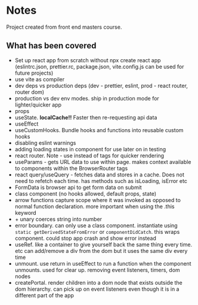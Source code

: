 # Notes

Project created from front end masters course.

## What has been covered

- Set up react app from scratch without npx create react app (eslintrc.json, prettier.rc, package.json, vite.config.js can be used for future projects)
- use vite as compiler
- dev deps vs production deps (dev - prettier, eslint, prod - react router, router dom)
- production vs dev env modes. ship in production mode for lighter/quicker app
- props
- useState. **localCache!!** Faster then re-requesting api data
- useEffect
- useCustomHooks. Bundle hooks and functions into reusable custom hooks
- disabling eslint warnings
- adding loading states in component for use later on in testing
- react router. Note - use <link> instead of <a> tags for quicker rendering
- useParams - gets URL data to use within page. makes context available to components within the BrowserRouter tags
- react query/useQuery - fetches data and stores in a cache. Does not need to refetch each time. has methods such as isLoading, isError etc
- FormData is browser api to get form data on submit
- class component (no hooks allowed, default props, state)
- arrow functions capture scope where it was invoked as opposed to normal function declaration. more important when using the .this keyword
- \+ unary coerces string into number
- error boundary. can only use a class component. instantiate using `static getDerivedStateFromError` or `componentDidCatch`. this wraps component. could stop app crash and show error instead
- useRef. like a container to give yourself back the same thing every time. etc can add/remove a div from the dom but it uses the same div every time
- unmount. use return in useEffect to run a function when the component unmounts. used for clear up. removing event listeners, timers, dom nodes
- createPortal. render children into a dom node that exists outside the dom hierarchy. can pick up on event listeners even though it is in a different part of the app
